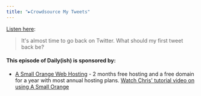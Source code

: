 ```yaml
---
title: "►Crowdsource My Tweets"
---
```

<p><a href="https://goodstuff.fm/dailyish/83">Listen here</a>:</p>
<blockquote><p>
  It's almost time to go back on Twitter. What should my first tweet back be?
</p></blockquote>
<h4>This episode of Daily(ish) is sponsored by:</h4>
<ul>
<li><a href="https://ift.tt/1CsQlrL">A Small Orange Web Hosting</a> - 2 months free hosting and a free domain for a year with most annual hosting plans. <a href="https://ift.tt/1CMk9eH">Watch Chris&#39; tutorial video on using A Small Orange</a></li>
</ul>
